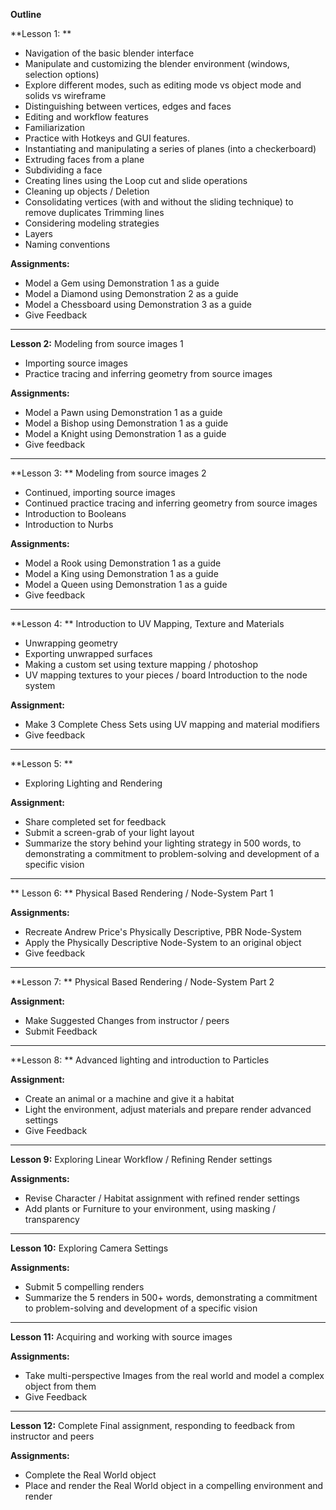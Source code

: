 **Outline**

**Lesson 1: **

* Navigation of the basic blender interface
* Manipulate and customizing the blender environment (windows, selection options)
* Explore different modes, such as editing mode vs object mode and solids vs wireframe
* Distinguishing between vertices, edges and faces
* Editing and workflow features
* Familiarization  
* Practice with Hotkeys and GUI features.
* Instantiating and manipulating a series of  planes (into a checkerboard)
* Extruding faces from a plane
* Subdividing a face
* Creating lines using the Loop cut and slide operations
* Cleaning up objects / Deletion
* Consolidating vertices (with and without the sliding technique) to remove duplicates
Trimming lines
* Considering modeling strategies 
* Layers  
* Naming conventions

**Assignments:**

* Model a Gem using Demonstration 1 as a guide
* Model a Diamond using Demonstration 2 as a guide
* Model a Chessboard using Demonstration 3 as a guide
* Give Feedback

---
**Lesson 2:**
Modeling from source images 1
* Importing source images
* Practice tracing and inferring geometry from source images

**Assignments:**
* Model a Pawn using Demonstration 1 as a guide
* Model a Bishop using Demonstration 1 as a guide
* Model a Knight using Demonstration 1 as a guide 
* Give feedback
---
**Lesson 3: **
Modeling from source images 2

* Continued, importing source images
* Continued practice tracing and inferring geometry from source images
* Introduction to Booleans
* Introduction to Nurbs

**Assignments:**

* Model a Rook using Demonstration 1 as a guide
* Model a King using Demonstration 1 as a guide
* Model a Queen using Demonstration 1 as a guide 
* Give feedback
---
**Lesson 4: **
Introduction to UV Mapping, Texture and Materials
* Unwrapping geometry
* Exporting unwrapped surfaces
* Making a custom set using texture mapping / photoshop
* UV mapping textures to your pieces / board
Introduction to the node system

**Assignment:**

* Make 3 Complete Chess Sets using UV mapping and material modifiers
* Give feedback
---
**Lesson 5: **
* Exploring Lighting and Rendering

**Assignment:**
* Share completed set for feedback
* Submit a screen-grab of your light layout
* Summarize the story behind your lighting strategy in 500 words, to demonstrating a commitment to problem-solving and development of a specific vision

---
** Lesson 6: **
Physical Based Rendering / Node-System Part 1

**Assignments:**
* Recreate Andrew Price's Physically Descriptive, PBR Node-System
* Apply the Physically Descriptive Node-System to an original object 
* Give feedback
---
**Lesson 7: **
Physical Based Rendering / Node-System Part 2

**Assignment:**
* Make Suggested Changes from instructor / peers
* Submit Feedback
---
**Lesson 8: **
Advanced lighting and introduction to Particles

**Assignment:**
* Create an animal or a machine and give it a habitat
* Light the environment, adjust materials and prepare render advanced settings
* Give Feedback

---

**Lesson 9:**
Exploring Linear Workflow / Refining Render settings

**Assignments:**
* Revise Character / Habitat assignment with refined render settings
* Add plants or Furniture to your environment, using masking / transparency

---

**Lesson 10:**
Exploring Camera Settings

**Assignments:**
* Submit 5 compelling renders
* Summarize the 5 renders in 500+ words, demonstrating a commitment to problem-solving and development of a specific vision
---

**Lesson 11:**
Acquiring and working with source images

**Assignments:**
* Take multi-perspective Images from the real world and model a complex object from them
* Give Feedback
---

**Lesson 12:**
Complete Final assignment, responding to feedback from instructor and peers

**Assignments:**
* Complete the Real World object
* Place and render the Real World object in a compelling environment and render


